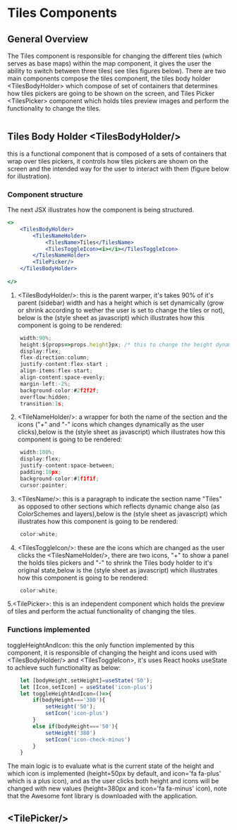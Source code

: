 # Tiles Components

## General Overview

The Tiles component is responsible for changing the different tiles (which serves as base maps) within the map component, it gives the user the ability to switch between three tiles( see tiles figures below).
There are two main components compose the tiles component, the tiles body holder \<TilesBodyHolder> which compose of set of containers that determines how tiles pickers are going to be shown on the screen, and Tiles Picker \<TilesPicker> component which holds tiles preview images and perform the functionality to change the tiles.

![]()

## Tiles Body Holder \<TilesBodyHolder/>

this is a functional component that is composed of a sets of containers that wrap over tiles pickers, it controls how tiles pickers are shown on the screen and the intended way for the user to interact with them (figure below for illustration).

### Component structure

The next JSX illustrates how the component is being structured.

~~~jsx
<>
    <TilesBodyHolder>
        <TilesNameHolder>
            <TilesName>Tiles</TilesName>
            <TilesToggleIcon><i></i></TilesToggleIcon>
        </TilesNameHolder>
        <TilePicker/>
    </TilesBodyHolder>
    
</>
~~~

1. \<TilesBodyHolder/>:
    this is the parent warper, it's takes 90% of it's parent (sidebar) width and has a height which is set dynamically (grow or shrink according to wether the user is set to change the tiles or not), below is the (style sheet as javascript) which illustrates how this component is going to be rendered:

~~~js
    width:90%; 
    height:${props=>props.height}px; /* this to change the height dynamically */
    display:flex; 
    flex-direction:column; 
    justify-content:flex-start ; 
    align-items:flex-start; 
    align-content:space-evenly; 
    margin-left:-2%;
    background-color:#2f2f2f; 
    overflow:hidden; 
    transition:1s; 
~~~

2. \<TileNameHolder/>:
    a wrapper for both the name of the section and the icons ("+" and "-" icons which changes dynamically as the user clicks),below is the (style sheet as javascript) which illustrates how this component is going to be rendered:

~~~js
    width:100%; 
    display:flex;  
    justify-content:space-between; 
    padding:10px; 
    background-color:#1f1f1f; 
    cursor:pointer; 
~~~

3. \<TilesName/>:
    this is a paragraph to indicate the section name "Tiles" as opposed to other sections which reflects dynamic change also (as ColorSchemes and layers),below is the (style sheet as javascript) which illustrates how this component is going to be rendered:

~~~js
    color:white;
~~~

4. \<TilesToggleIcon/>:
    these are the icons which are changed as the user clicks the \<TilesNameHolder/>, there are two icons, "+" to show a panel the holds tiles pickers and "-" to shrink the Tiles body holder to it's original state,below is the (style sheet as javascript) which illustrates how this component is going to be rendered:

~~~js
    color:white;
~~~

5.\<TilePicker>:
    this is an independent component which holds the preview of tiles and perform the actual functionality of changing the tiles.

### Functions implemented

toggleHeightAndIcon: this the only function implemented by this component, it is responsible of changing the height and icons used with \<TilesBodyHolder/> and \<TilesToggleIcon>, it's uses React hooks useState to achieve such functionality as below:

~~~jsx
    let [bodyHeight,setHeight]=useState('50'); 
    let [Icon,setIcon] = useState('icon-plus')
    let toggleHeightAndIcon=()=>{
        if(bodyHeight==='380'){
            setHeight('50');
            setIcon('icon-plus')
        }
        else if(bodyHeight==='50'){
            setHeight('380')
            setIcon('icon-check-minus')
        }
    }
~~~

The main logic is to evaluate what is the current state of the height and which icon is implemented (height=50px by default, and icon='fa fa-plus' which is a plus icon), and as the user clicks both height and icons will be changed with new values (height=380px and icon='fa fa-minus' icon), note that the Awesome font library is downloaded with the application.

## \<TilePicker/>

